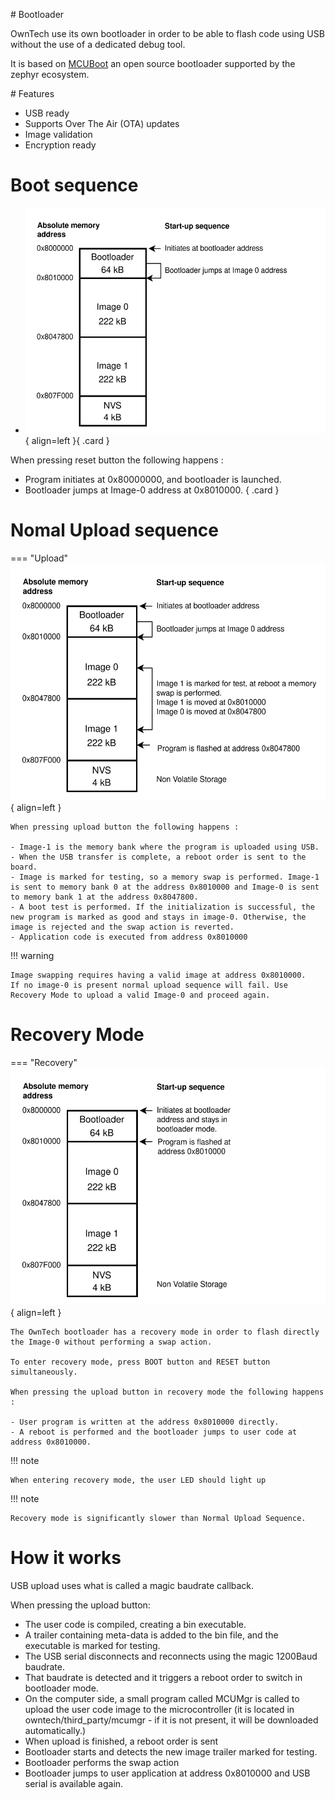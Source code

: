 
# Bootloader

OwnTech use its own bootloader in order to be able to flash code using USB without the use of a dedicated debug tool. 

It is based on [MCUBoot](https://docs.mcuboot.com/) an open source bootloader supported by the zephyr ecosystem. 

# Features

- USB ready
- Supports Over The Air (OTA) updates
- Image validation 
- Encryption ready

# Boot sequence

<div class="grid cards" markdown>

- ![Memory_map](bootloader_boot.drawio.svg){ align=left }{ .card }


When pressing reset button the following happens : 
- Program initiates at 0x80000000, and bootloader is launched.
- Bootloader jumps at Image-0 address at 0x8010000. { .card }

</div>


# Nomal Upload sequence

=== "Upload"
    ![Memory_map](bootloader.drawio.svg){ align=left }

    When pressing upload button the following happens : 

    - Image-1 is the memory bank where the program is uploaded using USB. 
    - When the USB transfer is complete, a reboot order is sent to the board. 
    - Image is marked for testing, so a memory swap is performed. Image-1 is sent to memory bank 0 at the address 0x8010000 and Image-0 is sent to memory bank 1 at the address 0x8047800. 
    - A boot test is performed. If the initialization is successful, the new program is marked as good and stays in image-0. Otherwise, the image is rejected and the swap action is reverted. 
    - Application code is executed from address 0x8010000


!!! warning

    Image swapping requires having a valid image at address 0x8010000. 
    If no image-0 is present normal upload sequence will fail. Use Recovery Mode to upload a valid Image-0 and proceed again.

# Recovery Mode 

=== "Recovery"
    ![Memory_map](bootloader_recovery.drawio.svg){ align=left }

    The OwnTech bootloader has a recovery mode in order to flash directly the Image-0 without performing a swap action. 

    To enter recovery mode, press BOOT button and RESET button simultaneously. 

    When pressing the upload button in recovery mode the following happens : 

    - User program is written at the address 0x8010000 directly. 
    - A reboot is performed and the bootloader jumps to user code at address 0x8010000.

!!! note
    
    When entering recovery mode, the user LED should light up

!!! note
    
    Recovery mode is significantly slower than Normal Upload Sequence.


# How it works

USB upload uses what is called a magic baudrate callback. 

When pressing the upload button:

- The user code is compiled, creating a bin executable.
- A trailer containing meta-data is added to the bin file, and the executable is marked for testing.  
- The USB serial disconnects and reconnects using the magic 1200Baud baudrate. 
- That baudrate is detected and it triggers a reboot order to switch in bootloader mode.
- On the computer side, a small program called MCUMgr is called to upload the user code image to the microcontroller (it is located in owntech/third_party/mcumgr - if it is not present, it will be downloaded automatically.)
- When upload is finished, a reboot order is sent
- Bootloader starts and detects the new image trailer marked for testing.
- Bootloader performs the swap action
- Bootloader jumps to user application at address 0x8010000 and USB serial is available again.